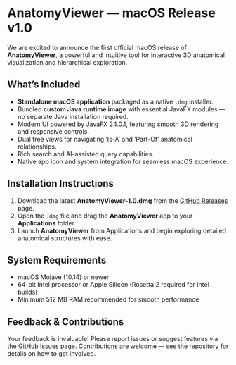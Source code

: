 # AnatomyViewer — macOS Release v1.0

We are excited to announce the first official macOS release of **AnatomyViewer**, a powerful and intuitive tool for interactive 3D anatomical visualization and hierarchical exploration.

## What’s Included

- **Standalone macOS application** packaged as a native `.dmg` installer.
- Bundled **custom Java runtime image** with essential JavaFX modules — no separate Java installation required.
- Modern UI powered by JavaFX 24.0.1, featuring smooth 3D rendering and responsive controls.
- Dual tree views for navigating ‘Is-A’ and ‘Part-Of’ anatomical relationships.
- Rich search and AI-assisted query capabilities.
- Native app icon and system integration for seamless macOS experience.

## Installation Instructions

1. Download the latest **AnatomyViewer-1.0.dmg** from the [GitHub Releases](https://github.com/DrMohamedElsherif/AnatomyViewer/releases) page.
2. Open the `.dmg` file and drag the **AnatomyViewer** app to your **Applications** folder.
3. Launch **AnatomyViewer** from Applications and begin exploring detailed anatomical structures with ease.

## System Requirements

- macOS Mojave (10.14) or newer
- 64-bit Intel processor or Apple Silicon (Rosetta 2 required for Intel builds)
- Minimum 512 MB RAM recommended for smooth performance

## Feedback & Contributions

Your feedback is invaluable! Please report issues or suggest features via the [GitHub Issues](https://github.com/DrMohamedElsherif/AnatomyViewer/issues) page. Contributions are welcome — see the repository for details on how to get involved.

